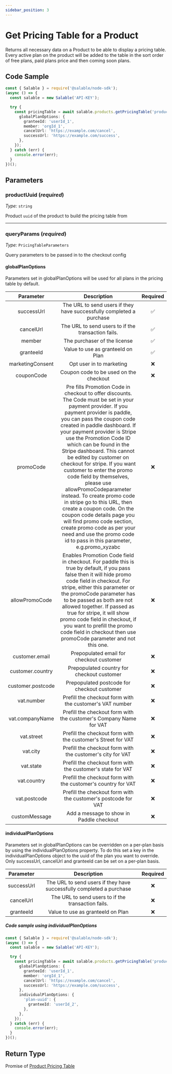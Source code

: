 ```yaml
---
sidebar_position: 3
---
```


# Get Pricing Table for a Product

Returns all necessary data on a Product to be able to display a pricing table. Every active plan on the product will be added to the table in the sort order of free plans, paid plans price and then coming soon plans.

## Code Sample

```typescript
const { Salable } = require('@salable/node-sdk');
(async () => {
  const salable = new Salable('API-KEY');

  try {
    const pricingTable = await salable.products.getPricingTable('product-uuid', {
      globalPlanOptions: {
        granteeId: 'userId_1',
        member: 'orgId_1',
        cancelUrl: 'https://example.com/cancel',
        successUrl: 'https://example.com/success',
      },
    });
  } catch (err) {
    console.error(err);
  }
})();
```

## Parameters

### productUuid (_required_)

_Type:_ `string`

Product `uuid` of the product to build the pricing table from

---

### queryParams (_required_)

_Type:_ `PricingTableParameters`

Query parameters to be passed in to the checkout config

#### globalPlanOptions

Parameters set in globalPlanOptions will be used for all plans in the pricing table by default.

|   **Parameter**   |                                                                                                                                                                                                                                                                                                                                                              **Description**                                                                                                                                                                                                                                                                                                                                                               | **Required** |
| :---------------: | :----------------------------------------------------------------------------------------------------------------------------------------------------------------------------------------------------------------------------------------------------------------------------------------------------------------------------------------------------------------------------------------------------------------------------------------------------------------------------------------------------------------------------------------------------------------------------------------------------------------------------------------------------------------------------------------------------------------------------------------: | :----------: |
|    successUrl     |                                                                                                                                                                                                                                                                                                                                    The URL to send users if they have successfully completed a purchase                                                                                                                                                                                                                                                                                                                                    |      ✅      |
|     cancelUrl     |                                                                                                                                                                                                                                                                                                                                             The URL to send users to if the transaction fails.                                                                                                                                                                                                                                                                                                                                             |      ✅      |
|      member       |                                                                                                                                                                                                                                                                                                                                                        The purchaser of the license                                                                                                                                                                                                                                                                                                                                                        |      ✅      |
|     granteeId     |                                                                                                                                                                                                                                                                                                                                                     Value to use as granteeId on Plan                                                                                                                                                                                                                                                                                                                                                      |      ✅      |
| marketingConsent  |                                                                                                                                                                                                                                                                                                                                                          Opt user in to marketing                                                                                                                                                                                                                                                                                                                                                          |      ❌      |
|    couponCode     |                                                                                                                                                                                                                                                                                                                                                   Coupon code to be used on the checkout                                                                                                                                                                                                                                                                                                                                                   |      ❌      |
|     promoCode     | Pre fills Promotion Code in checkout to offer discounts. The Code must be set in your payment provider. If you payment provider is paddle, you can pass the coupon code created in paddle dashboard. If your payment provider is Stripe use the Promotion Code ID which can be found in the Stripe dashboard. This cannot be edited by customer on checkout for stripe. If you want customer to enter the promo code field by themselves, please use allowPromoCodeparameter instead. To create promo code in stripe go to this URL, then create a coupon code. On the coupon code details page you will find promo code section, create promo code as per your need and use the promo code id to pass in this parameter, e.g.promo_xyzabc |      ❌      |
|  allowPromoCode   |                                                                                                                                              Enables Promotion Code field in checkout. For paddle this is true by default, if you pass false then it will hide promo code field in checkout. For stripe, either this parameter or the promoCode parameter has to be passed as both are not allowed together. If passed as true for stripe, it will show promo code field in checkout, if you want to prefill the promo code field in checkout then use promoCode parameter and not this one.                                                                                                                                               |      ❌      |
|  customer.email   |                                                                                                                                                                                                                                                                                                                                                  Prepopulated email for checkout customer                                                                                                                                                                                                                                                                                                                                                  |      ❌      |
| customer.country  |                                                                                                                                                                                                                                                                                                                                                 Prepopulated country for checkout customer                                                                                                                                                                                                                                                                                                                                                 |      ❌      |
| customer.postcode |                                                                                                                                                                                                                                                                                                                                                Prepopulated postcode for checkout customer                                                                                                                                                                                                                                                                                                                                                 |      ❌      |
|    vat.number     |                                                                                                                                                                                                                                                                                                                                          Prefill the checkout form with the customer's VAT number                                                                                                                                                                                                                                                                                                                                          |      ❌      |
|  vat.companyName  |                                                                                                                                                                                                                                                                                                                                     Prefill the checkout form with the customer's Company Name for VAT                                                                                                                                                                                                                                                                                                                                     |      ❌      |
|    vat.street     |                                                                                                                                                                                                                                                                                                                                        Prefill the checkout form with the customer's Street for VAT                                                                                                                                                                                                                                                                                                                                        |      ❌      |
|     vat.city      |                                                                                                                                                                                                                                                                                                                                         Prefill the checkout form with the customer's city for VAT                                                                                                                                                                                                                                                                                                                                         |      ❌      |
|     vat.state     |                                                                                                                                                                                                                                                                                                                                        Prefill the checkout form with the customer's state for VAT                                                                                                                                                                                                                                                                                                                                         |      ❌      |
|    vat.country    |                                                                                                                                                                                                                                                                                                                                       Prefill the checkout form with the customer's country for VAT                                                                                                                                                                                                                                                                                                                                        |      ❌      |
|   vat.postcode    |                                                                                                                                                                                                                                                                                                                                       Prefill the checkout form with the customer's postcode for VAT                                                                                                                                                                                                                                                                                                                                       |      ❌      |
|   customMessage   |                                                                                                                                                                                                                                                                                                                                                  Add a message to show in Paddle checkout                                                                                                                                                                                                                                                                                                                                                  |      ❌      |

#### individualPlanOptions

Parameters set in globalPlanOptions can be overridden on a per-plan basis by using the individualPlanOptions property. To do this set a key in the individualPlanOptions object to the uuid of the plan you want to override. Only successUrl, cancelUrl and granteeId can be set on a per-plan basis.

| **Parameter** |                           **Description**                            | **Required** |
| :-----------: | :------------------------------------------------------------------: | :----------: |
|  successUrl   | The URL to send users if they have successfully completed a purchase |      ❌      |
|   cancelUrl   |          The URL to send users to if the transaction fails.          |      ❌      |
|   granteeId   |                  Value to use as granteeId on Plan                   |      ❌      |

##### Code sample using individualPlanOptions

```typescript
const { Salable } = require('@salable/node-sdk');
(async () => {
  const salable = new Salable('API-KEY');

  try {
    const pricingTable = await salable.products.getPricingTable('product-uuid', {
      globalPlanOptions: {
        granteeId: 'userId_1',
        member: 'orgId_1',
        cancelUrl: 'https://example.com/cancel',
        successUrl: 'https://example.com/success',
      },
      individualPlanOptions: {
        'plan-uuid': {
          granteeId: 'userId_2',
        },
      },
    });
  } catch (err) {
    console.error(err);
  }
})();
```

## Return Type

Promise of [Product Pricing Table](https://docs.salable.app/api#tag/Products/operation/getProductPricingTable)
